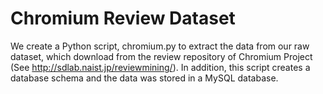 # Chromium Review Dataset

We create a Python script, chromium.py to extract the data from our raw dataset, which download from the review repository of Chromium Project (See http://sdlab.naist.jp/reviewmining/). In addition, this script creates a database schema and the data was stored in a MySQL database.
